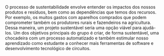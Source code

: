 O processo de sustentabilidade envolve entender os impactos dos nossos produtos e resíduos, bem como as dependências que temos dos recursos. Por exemplo, os muitos gastos com aparelhos comprados que podem comprometer também os produtores rurais e fazendeiros na agricultura. Dessa maneira, um projeto sustentável seria uma opção viável para ajudá-los. Um dos objetivos principais do grupo é criar, de forma sustentável,  uma  chocadeira com um processo automatizado e também estimular nosso aprendizado como estudante a conhecer mais ferramentas de software e desenvolvimento tecnológico de circuitos.
